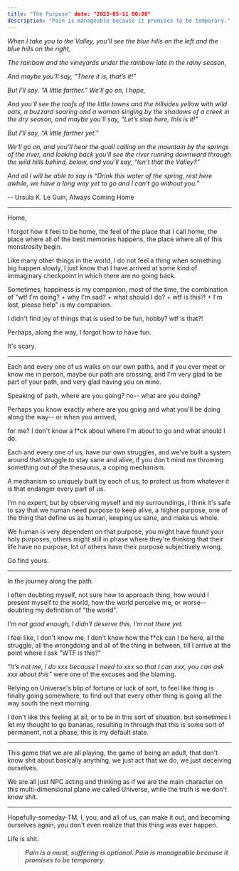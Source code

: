 ```yaml
---
title: "The Purpose" date: "2023-05-11 00:00"
description: "Pain is manageable because it promises to be temporary."
---
```


_When I take you to the Valley, you'll see the blue hills on the left and the blue hills on the right,_

_The rainbow and the vineyards under the rainbow late in the rainy season,_

_And maybe you’ll say, “There it is, that’s it!”_

_But I’ll say. “A little farther.” We’ll go on, I hope,_

_And you’ll see the roofs of the little towns and the hillsides yellow with wild oats, a buzzard soaring and a woman singing by the shadows of a creek in the dry season, and maybe you’ll say, “Let’s stop here, this is it!”_

_But I’ll say, “A little farther yet.”_

_We’ll go on, and you’ll hear the quail calling on the mountain by the springs of the river, and looking back you’ll see the river running downward through the wild hills behind, below, and you’ll say, “Isn’t that the Valley?”_

_And all I will be able to say is “Drink this water of the spring, rest here awhile, we have a long way yet to go and I can’t go without you.”_

-- Ursula K. Le Guin, Always Coming Home

---

Home,

I forgot how it feel to be home, the feel of the place that I call home, the place where all of the best memories happens, the place where all of this monstrosity begin.

Like many other things in the world, I do not feel a thing when something big happen slowly, I just know that I have arrived at some kind of immaginary checkpoint in which there are no going back.

Sometimes, happiness is my companion, most of the time, the combination of "wtf I'm doing? + why I'm sad? + what should I do? + wtf is this?! + I'm lost, please help" is my companion.

I didn't find joy of things that is used to be fun, hobby? wtf is that?!

Perhaps, along the way, I forgot how to have fun.

It's scary.

---

Each and every one of us walks on our own paths, and if you ever meet or know me in person, maybe our path are crossing, and I'm very glad to be part of your path, and very glad having you on mine.

Speaking of path, where are you going? no-- what are you doing?

Perhaps you know exactly where are you going and what you'll be doing along the way-- or when you arrived,

for me? I don't know a f*ck about where I'm about to go and what should I do.

Each and every one of us, have our own struggles, and we've built a system around that struggle to stay sane and alive, if you don't mind me throwing something out of the thesaurus, a coping mechanism.

A mechanism so uniquely  built by each of us, to protect us from whatever it is that endanger every part of us.

I'm no expert, but by observing myself and my surroundings, I think it's safe to say that we human need purpose to keep alive, a higher purpose, one of the thing that define us as human, keeping us sane,  and make us whole.

We human is very dependent on that purpose, you might have found your holy purposes, others might still in phase where they're thinking that their life have no purpose, lot of others have their purpose subjectively wrong.

Go find yours.

---

In the journey along the path.

I often doubting myself, not sure how to approach thing, how would I present myself to the world, how the world perceive me, or worse-- doubting my definition of "the world".

_I'm not good enough, I didn't deserve this, I'm not there yet._

I feel like, I don't know me, I don't know how the f*ck can I be here, all the struggle, all the wrongdoing and all of the thing in between, till I arrive at the point where I ask "WTF is this?"

_"It's not me, I do xxx because I need to xxx so that I can xxx, you can ask xxx about this"_ were one of the excuses and the blaming.

Relying on Universe's blip of fortune or luck of sort, to feel like thing is finally going somewhere, to find out that every other thing is going all the way south the next morning.

I don't like this feeling at all, or to be in this sort of situation, but sometimes I let my thought to go bananas, resulting in through that this is some sort of permanent, not a phase, this is my default state.

---

This game that we are all playing, the game of being an adult, that don't know shit about basically anything, we just act that we do, we just deceiving ourselves.

We are all just NPC acting and thinking as if we are the main character on this multi-dimensional plane we called Universe, while the truth is we don't know shit.

---

Hopefully-someday-TM, I, you, and all of us, can make it out, and becoming ourselves again, you don't even realize that this thing was ever happen.

Life is shit.

> _**Pain is a must, suffering is optional. Pain is manageable because it promises to be temporary.**_

